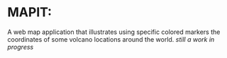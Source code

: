 # MAPIT:
A web map application that illustrates using specific colored markers the coordinates of some volcano locations around
the world. <i>still a work in progress </i>